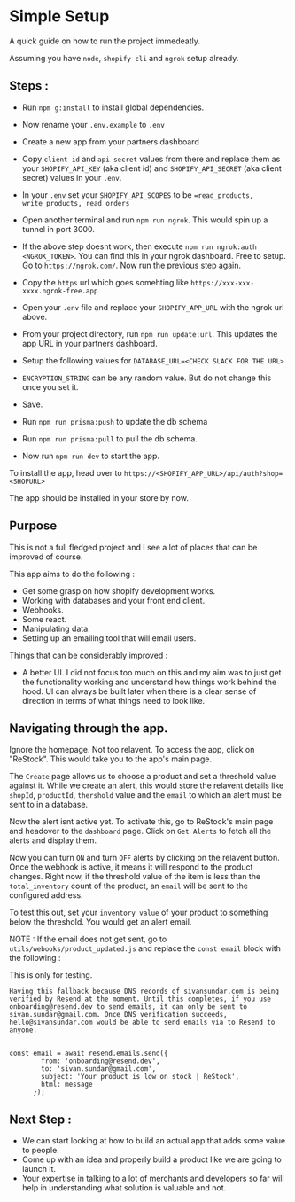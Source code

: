 # Simple Setup 

A quick guide on how to run the project immedeatly. 

Assuming you have `node`, `shopify cli` and `ngrok`  setup already.

## Steps :

- Run `npm g:install` to install global dependencies.

- Now rename your `.env.example` to `.env`
- Create a new app from your partners dashboard 
- Copy `client id` and `api secret` values from there and replace them as your `SHOPIFY_API_KEY` (aka client id) and `SHOPIFY_API_SECRET` (aka client secret) values in your `.env`.
- In your `.env` set your `SHOPIFY_API_SCOPES` to be `=read_products, write_products, read_orders`

- Open another terminal and run `npm run ngrok`. This would spin up a tunnel in port 3000.
- If the above step doesnt work, then execute `npm run ngrok:auth <NGROK_TOKEN>`. You can find this in your ngrok dashboard. Free to setup. Go to `https://ngrok.com/`. Now run the previous step again.


- Copy the `https` url which goes somehting like `https://xxx-xxx-xxxx.ngrok-free.app`
- Open your `.env` file and replace your `SHOPIFY_APP_URL` with the ngrok url above.
- From your project directory, run `npm run update:url`. This updates the app URL in your partners dashboard.

- Setup the following values for `DATABASE_URL=<CHECK SLACK FOR THE URL>`

- `ENCRYPTION_STRING` can be any random value. But do not change this once you set it.

- Save.

- Run `npm run prisma:push` to update the db schema
- Run `npm run prisma:pull` to pull the db schema.


- Now run `npm run dev` to start the app. 

To install the app, head over to `https://<SHOPIFY_APP_URL>/api/auth?shop=<SHOPURL>`

The app should be installed in your store by now. 


## Purpose

This is not a full fledged project and I see a lot of places that can be improved of course. 

This app aims to do the following : 
- Get some grasp on how shopify development works.
- Working with databases and your front end client.
- Webhooks.
- Some react.
- Manipulating data.
- Setting up an emailing tool that will email users.


Things that can be considerably improved : 

- A better UI. I did not focus too much on this and my aim was to just get the functionality working and understand how things work behind the hood. UI can always be built later when there is a clear sense of direction in terms of what things need to look like. 


## Navigating through the app. 

Ignore the homepage. Not too relavent. To access the app, click on "ReStock". This would take you to the app's main page. 

The `Create` page allows us to choose a product and set a threshold value against it. While we create an alert, this would store the relavent details like `shopId`, `productId`, `thershold` value and the `email` to which an alert must be sent to in a database.

Now the alert isnt active yet. To activate this, go to ReStock's main page and headover to the `dashboard` page. Click on `Get Alerts` to fetch all the alerts and display them. 

Now you can turn `ON` and turn `OFF` alerts by clicking on the relavent button. Once the webhook is active, it means it will respond to the product changes. Right now, if the threshold value of the item is less than the `total_inventory` count of the product, an `email` will be sent to the configured address.

To test this out, set your `inventory value` of your product to something below the threshold. You would get an alert email. 

NOTE : If the email does not get sent, go to `utils/webooks/product_updated.js` and replace the `const email` block with the following : 

This is only for testing.



```
Having this fallback because DNS records of sivansundar.com is being verified by Resend at the moment. Until this completes, if you use onboarding@resend.dev to send emails, it can only be sent to sivan.sundar@gmail.com. Once DNS verification succeeds, hello@sivansundar.com would be able to send emails via to Resend to anyone.


const email = await resend.emails.send({
        from: 'onboarding@resend.dev',
        to: 'sivan.sundar@gmail.com',
        subject: 'Your product is low on stock | ReStock',
        html: message
      });
```
## Next Step : 

- We can start looking at how to build an actual app that adds some value to people. 
- Come up with an idea and properly build a product like we are going to launch it.
- Your expertise in talking to a lot of merchants and developers so far will help in understanding what solution is valuable and not. 